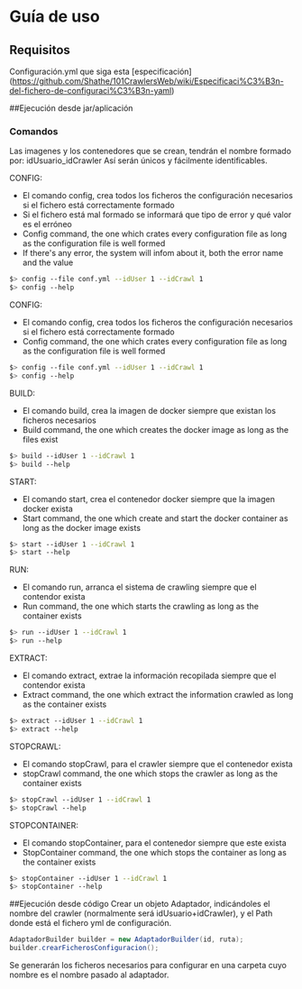 # Guía de uso

## Requisitos
Configuración.yml que siga esta [especificación] (https://github.com/Shathe/101CrawlersWeb/wiki/Especificaci%C3%B3n-del-fichero-de-configuraci%C3%B3n-yaml)

##Ejecución desde jar/aplicación

### Comandos

Las imagenes y los contenedores que se crean, tendrán el nombre formado por:
idUsuario_idCrawler
Así serán únicos y fácilmente identificables.

CONFIG:
- El comando config, crea todos los ficheros the configuración necesarios si el fichero está correctamente formado
- Si el fichero está mal formado se informará que tipo de error y qué valor es el erróneo
- Config command, the one which crates every configuration file as long as the configuration file is well formed
- If there's any error, the system will infom about it, both the error name and the value
```sh
$> config --file conf.yml --idUser 1 --idCrawl 1
$> config --help
```

CONFIG:
- El comando config, crea todos los ficheros the configuración necesarios si el fichero está correctamente formado
- Config command, the one which crates every configuration file as long as the configuration file is well formed
```sh
$> config --file conf.yml --idUser 1 --idCrawl 1
$> config --help
```

BUILD:
- El comando build, crea la imagen de docker siempre que existan los ficheros necesarios
- Build command, the one which creates the docker image as long as the files exist
```sh
$> build --idUser 1 --idCrawl 1
$> build --help
```

START:
- El comando start, crea el contenedor docker siempre que la imagen docker exista
- Start command, the one which create and start the docker container as long as the docker image exists
```sh
$> start --idUser 1 --idCrawl 1
$> start --help
```

RUN:
- El comando run, arranca el sistema de crawling siempre que el contendor exista
- Run command, the one which starts the crawling as long as the container exists
```sh
$> run --idUser 1 --idCrawl 1
$> run --help
```

EXTRACT:
- El comando extract, extrae la información recopilada siempre que el contendor exista
- Extract command, the one which extract the information crawled as long as the container exists
```sh
$> extract --idUser 1 --idCrawl 1
$> extract --help
```

STOPCRAWL:
- El comando stopCrawl, para el crawler siempre que el contenedor exista
- stopCrawl command, the one which stops the crawler as long as the container exists
```sh
$> stopCrawl --idUser 1 --idCrawl 1
$> stopCrawl --help
```


STOPCONTAINER:
- El comando stopContainer, para el contenedor siempre que este exista
- StopContainer command, the one which stops the container as long as the container exists
```sh
$> stopContainer --idUser 1 --idCrawl 1
$> stopContainer --help
```



##Ejecución desde código
Crear un objeto Adaptador, indicándoles el nombre del crawler (normalmente será idUsuario+idCrawler), y el Path donde está el fichero yml de configuración.

```java
AdaptadorBuilder builder = new AdaptadorBuilder(id, ruta);
builder.crearFicherosConfiguracion();		
```

Se generarán los ficheros necesarios para configurar en una carpeta cuyo nombre es el nombre pasado al adaptador.
